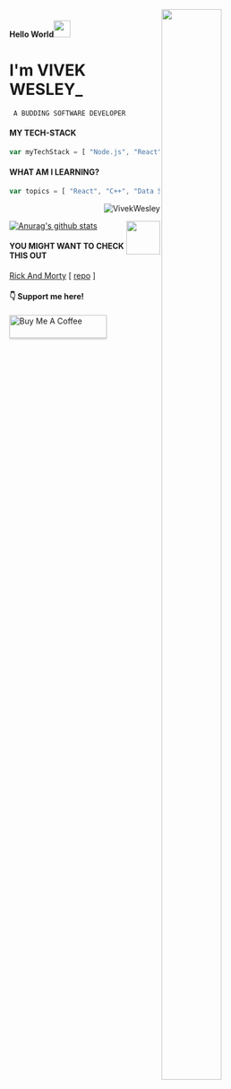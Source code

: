 <img src='https://i.pinimg.com/originals/8b/35/fe/8b35fef55fba1a201c9c7a11d3ec3d64.gif'  align="right" width="46%" height="70%" /> 

#### Hello World<img src="https://raw.githubusercontent.com/iampavangandhi/iampavangandhi/master/gifs/Hi.gif" width="30"/> 

<!--
Hi there <img src="https://raw.githubusercontent.com/iampavangandhi/iampavangandhi/master/gifs/Hi.gif" width="30"/>
-->

# I'm VIVEK WESLEY_
<code> A BUDDING SOFTWARE DEVELOPER </code>

#### MY TECH-STACK
```javascript
var myTechStack = [ "Node.js", "React", "MongoDB", "Express" ]
```

#### WHAT AM I LEARNING?

```javascript
var topics = [ "React", "C++", "Data Structures and Algorithms" ] 
``` 

<!-- profile views -->
<p align="right">
<img src=https://komarev.com/ghpvc/?username=VivekWesley alt="VivekWesley" />
</p>

[<img src="https://res.cloudinary.com/practicaldev/image/fetch/s--ipK3ZYfm--/c_limit,f_auto,fl_progressive,q_80,w_375/https://dev-to-uploads.s3.amazonaws.com/uploads/badge/badge_image/80/hacktoberfest2020-badge_2.png" width="60" align="right" />](https://dev.to/badge/hacktoberfest-2020)

[![Anurag's github stats](https://github-readme-stats.vercel.app/api?username=VivekWesley)](https://github.com/anuraghazra/github-readme-stats)

#### YOU MIGHT WANT TO CHECK THIS OUT
[Rick And Morty](https://vivekwesley.github.io/Rick-and-Morty-Episode/ "rick and morty episode app") [ [repo](https://github.com/VivekWesley/Rick-and-Morty-Episode "repo") ]
  


#### :point_down: Support me here!
<a href="https://www.buymeacoffee.com/vivekwesley" target="_blank"><img src="https://www.buymeacoffee.com/assets/img/custom_images/orange_img.png" alt="Buy Me A Coffee" style="height: 41px !important;width: 174px !important;box-shadow: 0px 3px 2px 0px rgba(190, 190, 190, 0.5) !important;-webkit-box-shadow: 0px 3px 2px 0px rgba(190, 190, 190, 0.5) !important;" ></a>
